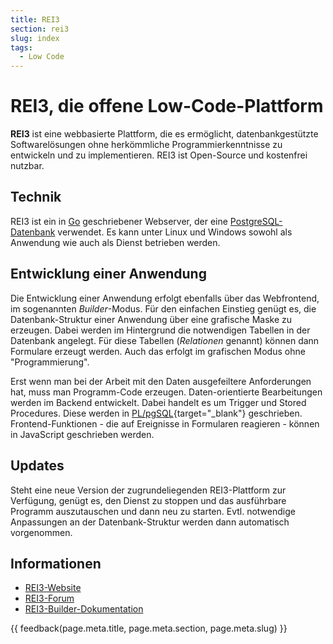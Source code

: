 ```yaml
---
title: REI3
section: rei3
slug: index
tags:
  - Low Code
---
```


# REI3, die offene Low-Code-Plattform

**REI3**  ist eine webbasierte Plattform, die es ermöglicht, datenbankgestützte Softwarelösungen ohne herkömmliche Programmierkenntnisse zu entwickeln und zu implementieren. REI3 ist Open-Source und kostenfrei nutzbar.

## Technik

REI3 ist ein in [Go](/go/) geschriebener Webserver, der eine [PostgreSQL-Datenbank](/postgresql/) verwendet. Es kann unter Linux und Windows sowohl als Anwendung wie auch als Dienst betrieben werden.

## Entwicklung einer Anwendung

Die Entwicklung einer Anwendung erfolgt ebenfalls über das Webfrontend, im sogenannten *Builder*-Modus.
Für den einfachen Einstieg genügt es, die Datenbank-Struktur einer Anwendung über eine grafische Maske zu erzeugen. Dabei werden im Hintergrund die notwendigen Tabellen in der Datenbank angelegt. Für diese Tabellen (*Relationen* genannt) können dann Formulare erzeugt werden. Auch das erfolgt im grafischen Modus ohne "Programmierung".

Erst wenn man bei der Arbeit mit den Daten ausgefeiltere Anforderungen hat, muss man Programm-Code erzeugen. Daten-orientierte Bearbeitungen werden im Backend entwickelt. Dabei handelt es um Trigger und Stored Procedures. Diese werden in [PL/pgSQL](https://de.wikipedia.org/wiki/PL/pgSQL){target="_blank"} geschrieben. Frontend-Funktionen - die auf Ereignisse in Formularen reagieren - können in JavaScript geschrieben werden.

## Updates

Steht eine neue Version der zugrundeliegenden REI3-Plattform zur Verfügung, genügt es, den Dienst zu stoppen und das ausführbare Programm auszutauschen und dann neu zu starten. Evtl. notwendige Anpassungen an der Datenbank-Struktur werden dann automatisch vorgenommen.


## Informationen

* [REI3-Website](https://rei3.de/)
* [REI3-Forum](https://community.rei3.de/)
* [REI3-Builder-Dokumentation](https://rei3.de/de/docs/builder)

{{ feedback(page.meta.title, page.meta.section, page.meta.slug) }}
